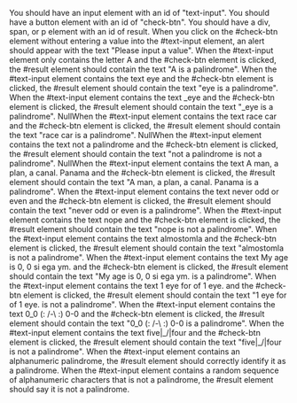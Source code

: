 You should have an input element with an id of "text-input".
You should have a button element with an id of "check-btn".
You should have a div, span, or p element with an id of result.
When you click on the #check-btn element without entering a value into the #text-input element, an alert should appear with the text "Please input a value".
When the #text-input element only contains the letter A and the #check-btn element is clicked, the #result element should contain the text "A is a palindrome".
When the #text-input element contains the text eye and the #check-btn element is clicked, the #result element should contain the text "eye is a palindrome".
When the #text-input element contains the text _eye and the #check-btn element is clicked, the #result element should contain the text "_eye is a palindrome".
NullWhen the #text-input element contains the text race car and the #check-btn element is clicked, the #result element should contain the text "race car is a palindrome".
NullWhen the #text-input element contains the text not a palindrome and the #check-btn element is clicked, the #result element should contain the text "not a palindrome is not a palindrome".
NullWhen the #text-input element contains the text A man, a plan, a canal. Panama and the #check-btn element is clicked, the #result element should contain the text "A man, a plan, a canal. Panama is a palindrome".
When the #text-input element contains the text never odd or even and the #check-btn element is clicked, the #result element should contain the text "never odd or even is a palindrome".
When the #text-input element contains the text nope and the #check-btn element is clicked, the #result element should contain the text "nope is not a palindrome".
When the #text-input element contains the text almostomla and the #check-btn element is clicked, the #result element should contain the text "almostomla is not a palindrome".
When the #text-input element contains the text My age is 0, 0 si ega ym. and the #check-btn element is clicked, the #result element should contain the text "My age is 0, 0 si ega ym. is a palindrome".
When the #text-input element contains the text 1 eye for of 1 eye. and the #check-btn element is clicked, the #result element should contain the text "1 eye for of 1 eye. is not a palindrome".
When the #text-input element contains the text 0_0 (: /-\ :) 0-0 and the #check-btn element is clicked, the #result element should contain the text "0_0 (: /-\ :) 0-0 is a palindrome".
When the #text-input element contains the text five|\_/|four and the #check-btn element is clicked, the #result element should contain the text "five|\_/|four is not a palindrome".
When the #text-input element contains an alphanumeric palindrome, the #result element should correctly identify it as a palindrome.
When the #text-input element contains a random sequence of alphanumeric characters that is not a palindrome, the #result element should say it is not a palindrome.